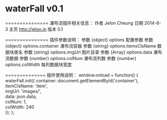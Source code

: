 waterFall v0.1
=========


===============
    瀑布流插件相关信息：
    作者 Jelon Cheung
    日期 2014-6-3
    主页 http://jelon.in
    版本 0.1
    
===============
    插件参数说明：
    参数	{object}	options					配置参数
    参数	{object}	options.container 		瀑布流容器
    参数	{string}	options.itemsClsName	数据块类名
    参数	{string}	options.imgUrl			图片目录
    参数	{Array}		options.data 			瀑布流数据
    参数	{number}	options.colNum			瀑布流列数
    参数	{number}	options.colWidth		每列数据块宽度
    
==============
    插件使用说明：
        window.onload = function() {
         	waterFall.init({ 
         		container: document.getElementById('container'),	
         		itemClsName: 'item',			
         		imgUrl: 'images/', 			
         		data: json.data,			
         		colNum: 1,						
         		colWidth: 240 					
         	}); 
     	};
